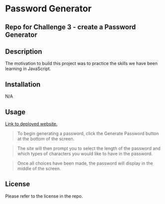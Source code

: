 # Password Generator

## Repo for Challenge 3 - create a Password Generator

## Description

The motivation to build this project was to practice the skills we have been learning in JavaScript. 

## Installation

N/A

## Usage

[Link to deployed website.](https://mjkonkel.github.io/C3-password/)

> To begin generating a password, click the Generate Password button at the bottom of the screen.

> The site will then prompt you to select the length of the password and which types of characters you would like to have in the password.

> Once all choices have been made, the password will display in the middle of the screen.

## License

Please refer to the license in the repo.

